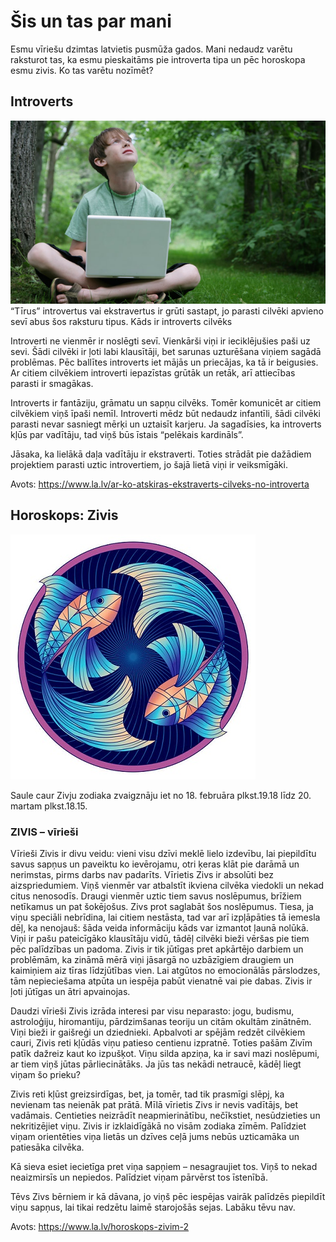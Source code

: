 # Šis un tas par mani
Esmu vīriešu dzimtas latvietis pusmūža gados. 
Mani nedaudz varētu raksturot tas, ka esmu pieskaitāms pie introverta tipa un pēc horoskopa esmu zivis. 
Ko tas varētu nozīmēt?
## Introverts
![Puika mežā](img/pic1.jpg)
“Tīrus” introvertus vai ekstravertus ir grūti sastapt, jo parasti cilvēki apvieno sevī abus šos raksturu tipus.
Kāds ir introverts cilvēks

Introverti ne vienmēr ir noslēgti sevī. Vienkārši viņi ir ieciklējušies paši uz sevi. Šādi cilvēki ir ļoti labi klausītāji, bet sarunas uzturēšana viņiem sagādā problēmas. Pēc ballītes introverts iet mājās un priecājas, ka tā ir beigusies. Ar citiem cilvēkiem introverti iepazīstas grūtāk un retāk, arī attiecības parasti ir smagākas.

Introverts ir fantāziju, grāmatu un sapņu cilvēks. Tomēr komunicēt ar citiem cilvēkiem viņš īpaši nemīl. Introverti mēdz būt nedaudz infantīli, šādi cilvēki parasti nevar sasniegt mērķi un uztaisīt karjeru. Ja sagadīsies, ka introverts kļūs par vadītāju, tad viņš būs īstais “pelēkais kardināls”.

Jāsaka, ka lielākā daļa vadītāju ir ekstraverti. Toties strādāt pie dažādiem projektiem parasti uztic introvertiem, jo šajā lietā viņi ir veiksmīgāki.

Avots: https://www.la.lv/ar-ko-atskiras-ekstraverts-cilveks-no-introverta
## Horoskops: Zivis
![Zivis](img/pic2.jpg)

Saule caur Zivju zodiaka zvaigznāju iet no 18. februāra plkst.19.18 līdz 20. martam plkst.18.15.
### ZIVIS – vīrieši

Vīrieši Zivis ir divu veidu: vieni visu dzīvi meklē lielo izdevību, lai piepildītu savus sapņus un paveiktu ko ievērojamu, otri ķeras klāt pie darāmā un nerimstas, pirms darbs nav padarīts. Vīrietis Zivs ir absolūti bez aizspriedumiem. Viņš vienmēr var atbalstīt ikviena cilvēka viedokli un nekad citus nenosodīs. Draugi vienmēr uztic tiem savus noslēpumus, brīžiem netīkamus un pat šokējošus. Zivs prot saglabāt šos noslēpumus. Tiesa, ja viņu speciāli nebrīdina, lai citiem nestāsta, tad var arī izpļāpāties tā iemesla dēļ, ka nenojauš: šāda veida informāciju kāds var izmantot ļaunā nolūkā. Viņi ir pašu pateicīgāko klausītāju vidū, tādēļ cilvēki bieži vēršas pie tiem pēc palīdzības un padoma. Zivis ir tik jūtīgas pret apkārtējo darbiem un problēmām, ka zināmā mērā viņi jāsargā no uzbāzīgiem draugiem un kaimiņiem aiz tīras līdzjūtības vien. Lai atgūtos no emocionālās pārslodzes, tām nepieciešama atpūta un iespēja pabūt vienatnē vai pie dabas. Zivis ir ļoti jūtīgas un ātri apvainojas.

Daudzi vīrieši Zivis izrāda interesi par visu neparasto: jogu, budismu, astroloģiju, hiromantiju, pārdzimšanas teoriju un citām okultām zinātnēm. Viņi bieži ir gaišreģi un dziednieki. Apbalvoti ar spējām redzēt cilvēkiem cauri, Zivis reti kļūdās viņu patieso centienu izpratnē. Toties pašām Zivīm patīk dažreiz kaut ko izpušķot. Viņu silda apziņa, ka ir savi mazi noslēpumi, ar tiem viņš jūtas pārliecinātāks. Ja jūs tas nekādi netraucē, kādēļ liegt viņam šo prieku?

Zivis reti kļūst greizsirdīgas, bet, ja tomēr, tad tik prasmīgi slēpj, ka nevienam tas neienāk pat prātā. Mīlā vīrietis Zivs ir nevis vadītājs, bet vadāmais. Centieties neizrādīt neapmierinātību, nečīkstiet, nesūdzieties un nekritizējiet viņu. Zivis ir izklaidīgākā no visām zodiaka zīmēm. Palīdziet viņam orientēties viņa lietās un dzīves ceļā jums nebūs uzticamāka un patiesāka cilvēka.

Kā sieva esiet iecietīga pret viņa sapņiem – nesagraujiet tos. Viņš to nekad neaizmirsīs un nepiedos. Palīdziet viņam pārvērst tos īstenībā.

Tēvs Zivs bērniem ir kā dāvana, jo viņš pēc iespējas vairāk palīdzēs piepildīt viņu sapņus, lai tikai redzētu laimē starojošās sejas. Labāku tēvu nav.

Avots: https://www.la.lv/horoskops-zivim-2